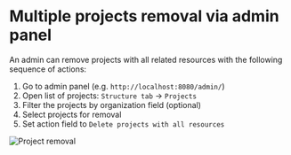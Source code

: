 # Multiple projects removal via admin panel

An admin can remove projects with all related resources with the following sequence of actions:

1. Go to admin panel (e.g. `http://localhost:8080/admin/`)
2. Open list of projects: `Structure tab` -> `Projects`
3. Filter the projects by organization field (optional)
4. Select projects for removal
5. Set action field to `Delete projects with all resources`

![Project removal](img/project-removal.png)
